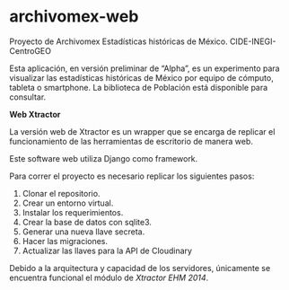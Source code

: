 # archivomex-web
Proyecto de Archivomex Estadísticas históricas de México. CIDE-INEGI-CentroGEO

Esta aplicación, en versión preliminar de “Alpha”, es un experimento para visualizar las estadísticas históricas de México por equipo de cómputo, tableta o smartphone. La biblioteca de Población está disponible para consultar.

**Web Xtractor**

La versión web de Xtractor es un wrapper que se encarga de replicar el funcionamiento de las herramientas de escritorio de manera web.

Este software web utiliza Django como framework.

Para correr el proyecto es necesario replicar los siguientes pasos:

1. Clonar el repositorio.
2. Crear un entorno virtual.
3. Instalar los requerimientos.
4. Crear la base de datos con sqlite3.
5. Generar una nueva llave secreta.
6. Hacer las migraciones.
7. Actualizar las llaves para la API de Cloudinary

Debido a la arquitectura y capacidad de los servidores, únicamente se encuentra funcional el módulo de *Xtractor EHM 2014*.
